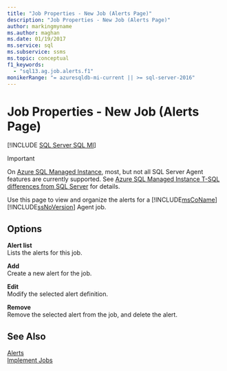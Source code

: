```yaml
---
title: "Job Properties - New Job (Alerts Page)"
description: "Job Properties - New Job (Alerts Page)"
author: markingmyname
ms.author: maghan
ms.date: 01/19/2017
ms.service: sql
ms.subservice: ssms
ms.topic: conceptual
f1_keywords:
  - "sql13.ag.job.alerts.f1"
monikerRange: "= azuresqldb-mi-current || >= sql-server-2016"
---
```

# Job Properties - New Job (Alerts Page)
[!INCLUDE [SQL Server SQL MI](../../includes/applies-to-version/sql-asdbmi.md)]

> [!IMPORTANT]  
> On [Azure SQL Managed Instance](/azure/sql-database/sql-database-managed-instance), most, but not all SQL Server Agent features are currently supported. See [Azure SQL Managed Instance T-SQL differences from SQL Server](/azure/sql-database/sql-database-managed-instance-transact-sql-information#sql-server-agent) for details.

Use this page to view and organize the alerts for a [!INCLUDE[msCoName](../../includes/msconame-md.md)] [!INCLUDE[ssNoVersion](../../includes/ssnoversion-md.md)] Agent job.  
  
## Options  
**Alert list**  
Lists the alerts for this job.  
  
**Add**  
Create a new alert for the job.  
  
**Edit**  
Modify the selected alert definition.  
  
**Remove**  
Remove the selected alert from the job, and delete the alert.  
  
## See Also  
[Alerts](../../ssms/agent/alerts.md)  
[Implement Jobs](../../ssms/agent/implement-jobs.md)  
